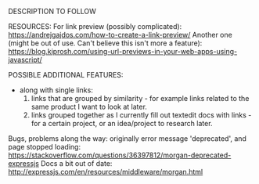 DESCRIPTION TO FOLLOW

RESOURCES:
For link preview (possibly complicated): https://andrejgajdos.com/how-to-create-a-link-preview/
Another one (might be out of use. Can't believe this isn't more a feature):
https://blog.kiprosh.com/using-url-previews-in-your-web-apps-using-javascript/

POSSIBLE ADDITIONAL FEATURES:

- along with single links:
  1. links that are grouped by similarity - for example links related to the same product I want to look at later.
  2. links grouped together as I currently fill out textedit docs with links - for a certain project, or an idea/project to research later.

Bugs, problems along the way:
originally error message 'deprecated', and page stopped loading:
https://stackoverflow.com/questions/36397812/morgan-deprecated-expressjs
Docs a bit out of date:
http://expressjs.com/en/resources/middleware/morgan.html
